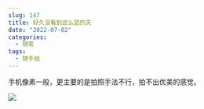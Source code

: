 ```yaml
---
slug: 147
title: 好久没看到这么蓝的天
date: "2022-07-02"
categories: 
  - 随笔
tags: 
  - 随手拍
---
```



手机像素一般，更主要的是拍照手法不行，拍不出优美的感觉。

![](https://imgurl.zishu.me/images/2022/07/02/62bfe16badc3d.jpg)